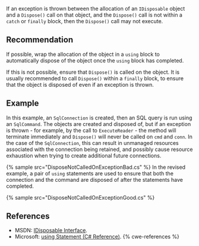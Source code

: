 If an exception is thrown between the allocation of an `IDisposable` object and a `Dispose()` call on that object, and the `Dispose()` call is not within a `catch` or `finally` block, then the `Dispose()` call may not execute.


## Recommendation
If possible, wrap the allocation of the object in a `using` block to automatically dispose of the object once the `using` block has completed.

If this is not possible, ensure that `Dispose()` is called on the object. It is usually recommended to call `Dispose()` within a `finally` block, to ensure that the object is disposed of even if an exception is thrown.


## Example
In this example, an `SqlConnection` is created, then an SQL query is run using an `SqlCommand`. The objects are created and disposed of, but if an exception is thrown - for example, by the call to `ExecuteReader` - the method will terminate immediately and `Dispose()` will never be called on `cmd` and `conn`. In the case of the `SqlConnection`, this can result in unmanaged resources associated with the connection being retained, and possibly cause resource exhaustion when trying to create additional future connections.

{% sample src="DisposeNotCalledOnExceptionBad.cs" %}
In the revised example, a pair of `using` statements are used to ensure that both the connection and the command are disposed of after the statements have completed.

{% sample src="DisposeNotCalledOnExceptionGood.cs" %}

## References
* MSDN: [IDisposable Interface](https://msdn.microsoft.com/en-us/library/system.idisposable.aspx).
* Microsoft: [using Statement (C\# Reference)](https://docs.microsoft.com/en-us/dotnet/csharp/language-reference/keywords/using-statement).
{% cwe-references %}

